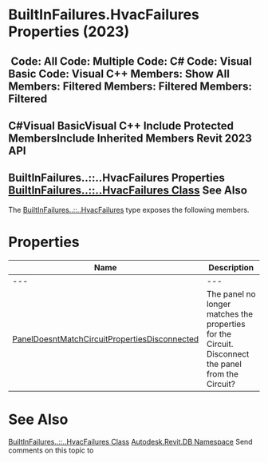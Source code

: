 # BuiltInFailures.HvacFailures Properties (2023)

﻿
 Code: All Code: Multiple Code: C# Code: Visual Basic Code: Visual C++  Members: Show All Members: Filtered Members: Filtered Members: Filtered   
---  
C#Visual BasicVisual C++
Include Protected MembersInclude Inherited Members
Revit 2023 API  
---  
BuiltInFailures..::..HvacFailures Properties  
[BuiltInFailures..::..HvacFailures Class](13e47c44-4f44-6746-ab58-528ad3b0ada3.md "BuiltInFailures.HvacFailures Class") See Also  
---  
The [BuiltInFailures..::..HvacFailures](13e47c44-4f44-6746-ab58-528ad3b0ada3.md "BuiltInFailures.HvacFailures Class") type exposes the following members.
# Properties
| Name | Description |
| --- | --- |
| --- | --- | --- |
| [PanelDoesntMatchCircuitPropertiesDisconnected](623ab858-69e5-6c57-5c67-58f2daee2002.md "PanelDoesntMatchCircuitPropertiesDisconnected Property") | The panel no longer matches the properties for the Circuit. Disconnect the panel from the Circuit? |

# See Also
[BuiltInFailures..::..HvacFailures Class](13e47c44-4f44-6746-ab58-528ad3b0ada3.md "BuiltInFailures.HvacFailures Class")
[Autodesk.Revit.DB Namespace](87546ba7-461b-c646-cbb1-2cb8f5bff8b2.md "Autodesk.Revit.DB Namespace")
Send comments on this topic to 